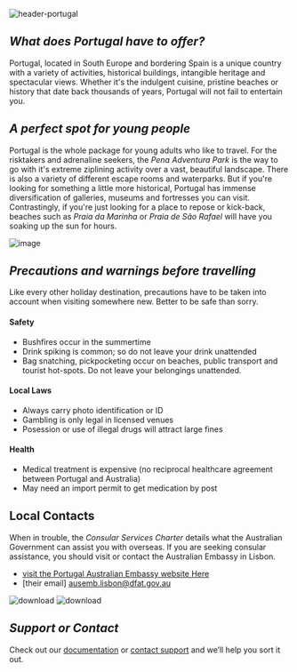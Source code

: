 ![header-portugal](https://user-images.githubusercontent.com/73572478/97767372-c546bf80-1b6f-11eb-8aa5-55632cab228f.jpg)

## _What does Portugal have to offer?_

Portugal, located in South Europe and bordering Spain is a unique country with a variety of activities, historical buildings, intangible heritage and spectacular views. Whether it's the indulgent cuisine, pristine beaches or history that date back thousands of years, Portugal will not fail to entertain you.

## _A perfect spot for young people_
Portugal is the whole package for young adults who like to travel. For the risktakers and adrenaline seekers, the _Pena Adventura Park_ is the way to go with it's extreme ziplining activity over a vast, beautiful landscape. There is also a variety of different escape rooms and waterparks. But if you're looking for something a little more historical, Portugal has immense diversification of galleries, museums and fortresses you can visit. Contrastingly, if you're just looking for a place to repose or kick-back, beaches such as _Praia da Marinha_ or _Praia de São Rafael_ will have you soaking up the sun for hours. 

![image](https://user-images.githubusercontent.com/73572478/97794470-af5bfc00-1c4e-11eb-9ff9-334a5be291b6.png)

## _Precautions and warnings before travelling_
Like every other holiday destination, precautions have to be taken into account when visiting somewhere new. Better to be safe than sorry.

#### Safety

- Bushfires occur in the summertime
- Drink spiking is common; so do not leave your drink unattended
- Bag snatching, pickpocketing occur on beaches, public transport and tourist hot-spots. Do not leave your belongings unattended.

#### Local Laws
- Always carry photo identification or ID                                                                                           
- Gambling is only legal in licensed venues
- Posession or use of illegal drugs will attract large fines

#### Health
- Medical treatment is expensive (no reciprocal healthcare agreement between Portugal and Australia)
- May need an import permit to get medication by post

## Local Contacts
When in trouble, the _Consular Services Charter_ details what the Australian Government can assist you with overseas. If you are seeking consular assistance, you should visit or contact the Australian Embassy in Lisbon. 
- [visit the Portugal Australian Embassy website Here](http://www.portugal.embassy.gov.au/lbon/home.html)
- [their email] ausemb.lisbon@dfat.gov.au

![download](https://user-images.githubusercontent.com/73572478/97767242-08546300-1b6f-11eb-8033-72fca4e229b2.jpg) ![download](https://user-images.githubusercontent.com/73572478/97767418-03dc7a00-1b70-11eb-98b7-c4309794e4bc.jpg)


## _Support or Contact_

Check out our [documentation](https://docs.github.com/categories/github-pages-basics/) or [contact support](https://github.com/contact) and we’ll help you sort it out.

